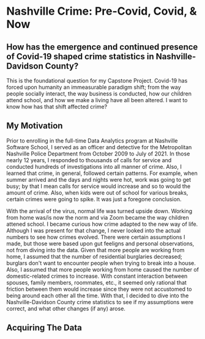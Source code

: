 # Nashville Crime: Pre-Covid, Covid, & Now
## How has the emergence and continued presence of Covid-19 shaped crime statistics in Nashville-Davidson County?

This is the foundational question for my Capstone Project.  Covid-19 has forced upon humanity an immeasurable paradigm shift; from the way people socially interact, the way business is conducted, how our children attend school, and how we make a living have all been altered.  I want to know how has that shift affected crime?

## My Motivation

Prior to enrolling in the full-time Data Analytics program at Nashville Software School, I served as an officer and detective for the Metropolitan Nashville Police Department from October 2009 to July of 2021.  In those nearly 12 years, I responded to thousands of calls for service and conducted hundreds of investigations into all manner of crime.  Also, I learned that crime, in general, followed certain patterns.  For example, when summer arrived and the days and nights were hot, work was going to get busy; by that I mean calls for service would increase and so to would the amount of crime.  Also, when kids were out of school for various breaks, certain crimes were going to spike.  It was just a foregone conclusion.  

With the arrival of the virus, normal life was turned upside down.  Working from home was/is now the norm and via Zoom became the way children attened school. I became curious how crime adapted to the new way of life.  Although I was present for that change, I never looked into the actual numbers to see how crimes evolved.  There were certain assumptions I made, but those were based upon gut feeligns and personal observations, not from diving into the data.  Given that more people are working from home, I assumed that the number of residential burglaries decreased; burglars don't want to encounter people when trying to break into a house.  Also, I assumed that more people working from home caused the number of domestic-related crimes to increase.  With constant interaction between spouses, family members, roommates, etc., it seemed only rational that friction between them would increase since they were not accustomed to being around each other all the time.  With that, I decided to dive into the Nashville-Davidson County crime statistics to see if my assumptions were correct, and what other changes (if any) arose.

## Acquiring The Data

